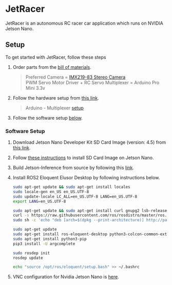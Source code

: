 # JetRacer

JetRacer is an autonomous RC racer car application which runs on NVIDIA Jetson Nano.

## Setup

To get started with JetRacer, follow these steps

1. Order parts from the [bill of materials](https://github.com/NVIDIA-AI-IOT/jetracer/blob/master/docs/latrax/bill_of_materials.md).
    > Preferred Camera = [IMX219-83 Stereo Camera](https://www.waveshare.com/imx219-83-stereo-camera.htm)</br>
    > PWM Servo Motor Driver + RC Servo Multiplexer = Arduino Pro Mini 3.3v

2. Follow the hardware setup from [this link](https://github.com/NVIDIA-AI-IOT/jetracer/blob/master/docs/latrax/hardware_setup.md).
    > Arduino - Multiplexer [setup](assets/multiplexer/multiplexer.md)

3. Follow the software setup [below](#Software-Setup).

### Software Setup

1. Download Jetson Nano Developer Kit SD Card Image (version: 4.5) from [this link](https://developer.nvidia.com/embedded/downloads).

2. Follow [these instructions](https://developer.nvidia.com/embedded/learn/get-started-jetson-nano-devkit) to install SD Card Image on Jetson Nano.

3. Build Jetson-Inference from source by following this [link](https://github.com/dusty-nv/jetson-inference/blob/master/docs/building-repo-2.md).

4. Install ROS2 Eloquent Elusor Desktop by following instructions below.

    ```bash
    sudo apt-get update && sudo apt-get install locales
    sudo locale-gen en_US en_US.UTF-8
    sudo update-locale LC_ALL=en_US.UTF-8 LANG=en_US.UTF-8
    export LANG=en_US.UTF-8

    sudo apt-get update && sudo apt-get install curl gnupg2 lsb-release
    curl -s https://raw.githubusercontent.com/ros/rosdistro/master/ros.asc | sudo apt-key add -
    sudo sh -c 'echo "deb [arch=$(dpkg --print-architecture)] http://packages.ros.org/ros2/ubuntu $(lsb_release -cs) main" > /etc/apt/sources.list.d/ros2-latest.list'

    sudo apt-get update
    sudo apt-get install ros-eloquent-desktop python3-colcon-common-extensions python3-rosdep python3-opencv
    sudo apt-get install python3-pip
    pip3 install -U argcomplete

    sudo rosdep init
    rosdep update

    echo "source /opt/ros/eloquent/setup.bash" >> ~/.bashrc
    ```
5. VNC configuration for Nvidia Jetson Nano is [here](assets/vnc_config.md).